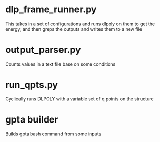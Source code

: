 # dlp_frame_runner.py 
This takes in a set of configurations and runs dlpoly on them to get
the energy, and then greps the outputs and writes them to a new file

# output_parser.py
Counts values in a text file base on some conditions

# run_qpts.py
Cyclically runs DLPOLY with a variable set of q points on the
structure 

# gpta builder 
Builds gpta bash command from some inputs
